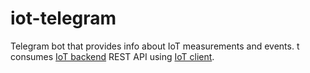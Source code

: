 # iot-telegram
Telegram bot that provides info about IoT measurements and events. t consumes [IoT backend](https://github.com/mmontes11/iot-backend) REST API using [IoT client](https://github.com/mmontes11/iot_client).
